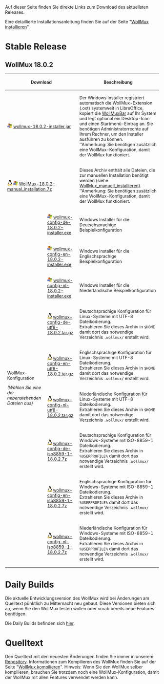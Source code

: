 Auf dieser Seite finden Sie direkte Links zum Download des aktuellsten Releases.

Eine detaillierte Installationsanleitung finden Sie auf der Seite "[WollMux installieren](WollMux_installieren.md)".

Stable Release
==============

WollMux 18.0.2
-----------------------------------------------

<table>
<thead>
<tr class="header">
<th colspan="2"><p>Download</p></th>
<th><p>Beschreibung</p></th>
</tr>
</thead>
<tbody>
<tr class="odd">
<td colspan="2"><p><img src="images/Windows-icon.png" title="fig:Windows-icon.png" alt="Windows-icon.png" /> <a href="http://www.wollmux.net/files/18.0.2/wollmux-18.0.2-installer.jar">wollmux-18.0.2-installer.jar</a></p></td>
<td><p>Der Windows Installer registriert automatisch die WollMux-Extension (.oxt) systemweit in LibreOffice, kopiert die <a href="WollMuxBar.html" class="uri" title="wikilink">WollMuxBar</a> auf Ihr System und legt optional ein Desktop-Icon und einen Startmenü-Eintrag an. Sie benötigen Administratorrechte auf Ihrem Rechner, um den Installer ausführen zu können.<br />
''Anmerkung: Sie benötigen zusätzlich eine WollMux-Konfiguration, damit der WollMux funktioniert.</p></td>
</tr>
<tr class="even">
<td colspan="2"><p><img src="images/Linux-icon.png" title="fig:Linux-icon.png" alt="Linux-icon.png" /> <img src="images/Windows-icon.png" title="fig:Windows-icon.png" alt="Windows-icon.png" /> <a href="http://www.wollmux.net/files/18.0.2/WollMux-18.0.2-manual_installation.7z">WollMux-18.0.2-manual_installation.7z</a></p></td>
<td><p>Dieses Archiv enthält alle Dateien, die zur manuellen Installation benötigt werden (siehe <a href="WollMux_manuell_installieren.html" class="uri" title="wikilink">WollMux_manuell_installieren</a>). ''Anmerkung: Sie benötigen zusätzlich eine WollMux-Konfiguration, damit der WollMux funktioniert.</p></td>
</tr>
<tr class="odd">
<td rowspan="9"><p>WollMux-Konfiguration</p>
<p><em>(Wählen Sie eine der nebenstehenden Dateien aus)</em></p></td>
<td><p><img src="images/Windows-icon.png" title="fig:Windows-icon.png" alt="Windows-icon.png" /> <a href="http://www.wollmux.net/files/18.0.2/wollmux-config-de-18.0.2-installer.exe">wollmux-config-de-18.0.2-installer.exe</a></p></td>
<td><p>Windows Installer für die Deutschsprachige Beispielkonfiguration</p></td>
</tr>
<tr class="even">
<td><p><img src="images/Windows-icon.png" title="fig:Windows-icon.png" alt="Windows-icon.png" /> <a href="http://www.wollmux.net/files/18.0.2/wollmux-config-en-18.0.2-installer.exe">wollmux-config-en-18.0.2-installer.exe</a></p></td>
<td><p>Windows Installer für die Englischsprachige Beispielkonfiguration</p></td>
</tr>
<tr class="odd">
<td><p><img src="images/Windows-icon.png" title="fig:Windows-icon.png" alt="Windows-icon.png" /> <a href="http://www.wollmux.net/files/18.0.2/wollmux-config-nl-18.0.2-installer.exe">wollmux-config-nl-18.0.2-installer.exe</a></p></td>
<td><p>Windows Installer für die Niederländische Beispielkonfiguration</p></td>
</tr>
<tr class="even">
<td><p><img src="images/Linux-icon.png" title="fig:Linux-icon.png" alt="Linux-icon.png" /> <a href="http://www.wollmux.net/files/18.0.2/wollmux-config-de-utf8-18.0.2.tar.gz">wollmux-config-de-utf8-18.0.2.tar.gz</a></p></td>
<td><p>Deutschsprachige Konfiguration für Linux-Systeme mit UTF-8 Dateikodierung.<br />
Extrahieren Sie dieses Archiv in <code>$HOME</code> damit dort das notwendige Verzeichnis <code>.wollmux/</code> erstellt wird.</p></td>
</tr>
<tr class="odd">
<td><p><img src="images/Linux-icon.png" title="fig:Linux-icon.png" alt="Linux-icon.png" /> <a href="http://www.wollmux.net/files/18.0.2/wollmux-config-en-utf8-18.0.2.tar.gz">wollmux-config-en-utf8-18.0.2.tar.gz</a></p></td>
<td><p>Englischsprachige Konfiguration für Linux-Systeme mit UTF-8 Dateikodierung.<br />
Extrahieren Sie dieses Archiv in <code>$HOME</code> damit dort das notwendige Verzeichnis <code>.wollmux/</code> erstellt wird.</p></td>
</tr>
<tr class="even">
<td><p><img src="images/Linux-icon.png" title="fig:Linux-icon.png" alt="Linux-icon.png" /> <a href="http://www.wollmux.net/files/18.0.2/wollmux-config-nl-utf8-18.0.2.tar.gz">wollmux-config-nl-utf8-18.0.2.tar.gz</a></p></td>
<td><p>Niederländische Konfiguration für Linux-Systeme mit UTF-8 Dateikodierung.<br />
Extrahieren Sie dieses Archiv in <code>$HOME</code> damit dort das notwendige Verzeichnis <code>.wollmux/</code> erstellt wird.</p></td>
</tr>
<tr class="odd">
<td><p><img src="images/Linux-icon.png" title="fig:Linux-icon.png" alt="Linux-icon.png" /> <a href="http://www.wollmux.net/files/18.0.2/wollmux-config-de-iso8859-1-18.0.2.7z">wollmux-config-de-iso8859-1-18.0.2.7z</a></p></td>
<td><p>Deutschsprachige Konfiguration für Windows-Systeme mit ISO-8859-1 Dateikodierung.<br />
Extrahieren Sie dieses Archiv in <code>%USERPROFILE%</code> damit dort das notwendige Verzeichnis <code>.wollmux/</code> erstellt wird.</p></td>
</tr>
<tr class="even">
<td><p><img src="images/Linux-icon.png" title="fig:Linux-icon.png" alt="Linux-icon.png" /> <a href="http://www.wollmux.net/files/18.0.2/wollmux-config-en-iso8859-1-18.0.2.7z">wollmux-config-en-iso8859-1-18.0.2.7z</a></p></td>
<td><p>Englischsprachige Konfiguration für Windows-Systeme mit ISO-8859-1 Dateikodierung.<br />
Extrahieren Sie dieses Archiv in <code>%USERPROFILE%</code> damit dort das notwendige Verzeichnis <code>.wollmux/</code> erstellt wird.</p></td>
</tr>
<tr class="odd">
<td><p><img src="images/Linux-icon.png" title="fig:Linux-icon.png" alt="Linux-icon.png" /> <a href="http://www.wollmux.net/files/18.0.2/wollmux-config-nl-iso8859-1-18.0.2.7z">wollmux-config-nl-iso8859-1-18.0.2.7z</a></p></td>
<td><p>Niederländische Konfiguration für Windows-Systeme mit ISO-8859-1 Dateikodierung.<br />
Extrahieren Sie dieses Archiv in <code>%USERPROFILE%</code> damit dort das notwendige Verzeichnis <code>.wollmux/</code> erstellt wird.</p></td>
</tr>
</tbody>
</table>

Daily Builds
============

Die aktuelle Entwicklungsversion des WollMux wird bei Änderungen am Quelltext pünktlich zu Mitternacht neu gebaut. Diese Versionen bieten sich an, wenn Sie den WollMux testen wollen oder vorab bereits neue Features benötigen.

Die Daily Builds befinden sich [hier](http://www.wollmux.net/daily/?C=M;O=D).

Quelltext
=========

Den Quelltext mit den neuesten Änderungen finden Sie immer in unserem [Repository](Repository.md). Informationen zum Kompilieren des WollMux finden Sie auf der Seite "[WollMux kompilieren](WollMux_kompilieren.md)". Hinweis: Wenn Sie den WollMux selber kompilieren, brauchen Sie trotzdem noch eine WollMux-Konfiguration, damit der WollMux mit allen Features verwendet werden kann.
